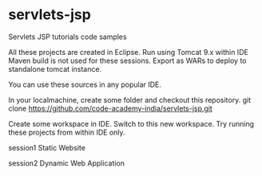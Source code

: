 # servlets-jsp
Servlets JSP tutorials code samples

All these projects are created in Eclipse.
Run using Tomcat 9.x within IDE
Maven build is not used for these sessions.
Export as WARs to deploy to standalone tomcat instance.

You can use these sources in any popular IDE.

In your localmachine, create some folder and checkout this repository.
git clone https://github.com/code-academy-india/servlets-jsp.git

Create some workspace in IDE. Switch to this new workspace.
Try running these projects from within IDE only.

session1
	Static Website

session2
	Dynamic Web Application
